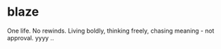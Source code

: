 # blaze

One life. No rewinds. Living boldly, thinking freely, chasing meaning - not approval.
yyyy
..
